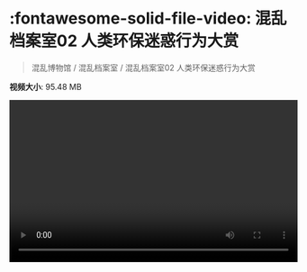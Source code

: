 # :fontawesome-solid-file-video: 混乱档案室02 人类环保迷惑行为大赏

> 混乱博物馆 / 混乱档案室 / 混乱档案室02 人类环保迷惑行为大赏

**视频大小**: 95.48 MB

<video id="V-6078026b4b16454df7a9d5e517b9dbe6" width="512" height="288" preload="none" playsinline webkit-playsinline></video>